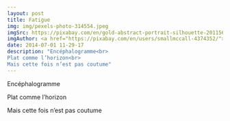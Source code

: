 ```yaml
---
layout: post
title: Fatigue
img: img/pexels-photo-314554.jpeg
imgSrc: https://pixabay.com/en/gold-abstract-portrait-silhouette-2011566/
imgAuthor: <a href="https://pixabay.com/en/users/smallmccall-4374352/">smallmccall</a>
date: 2014-07-01 11-29-17
description: "Encéphalogramme<br>
Plat comme l’horizon<br>
Mais cette fois n’est pas coutume"
---
```

Encéphalogramme

Plat comme l’horizon

Mais cette fois n’est pas coutume

